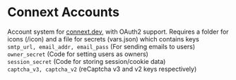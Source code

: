 # Connext Accounts

Account system for [connext.dev](https://connext.dev), with OAuth2 support. Requires a folder for icons (/icon) and a file for secrets (vars.json) which contains keys  
`smtp_url, email_addr, email_pass` (For sending emails to users)  
`owner_secret` (Code for setting users as owners)  
`session_secret` (Code for storing session/cookie data)  
`captcha_v3, captcha_v2` (reCaptcha v3 and v2 keys respectively)
